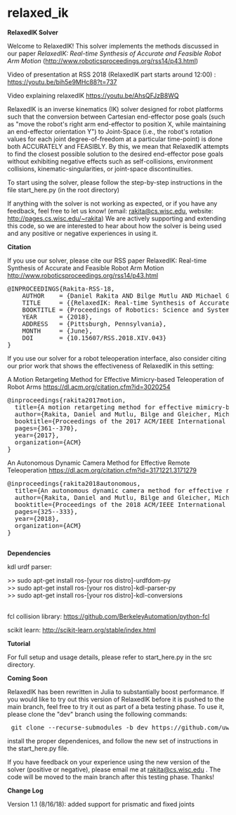 # relaxed_ik

<b> RelaxedIK Solver </b>

Welcome to RelaxedIK! This solver implements the methods discussed in our paper <i> RelaxedIK: Real-time Synthesis of Accurate and Feasible Robot Arm Motion </i> (http://www.roboticsproceedings.org/rss14/p43.html)

Video of presentation at RSS 2018 (RelaxedIK part starts around 12:00) :
https://youtu.be/bih5e9MHc88?t=737

Video explaining relaxedIK
https://youtu.be/AhsQFJzB8WQ

RelaxedIK is an inverse kinematics (IK) solver designed for robot platforms such that the conversion
between Cartesian end-effector pose goals (such as "move the robot's right arm end-effector to position X, while maintaining an end-effector
orientation Y") to Joint-Space (i.e., the robot's rotation values for each joint degree-of-freedom at a particular time-point) is
done both ACCURATELY and FEASIBLY.  By this, we mean that RelaxedIK attempts to find the closest possible solution to the
desired end-effector pose goals without exhibiting negative effects such as self-collisions, environment collisions,
kinematic-singularities, or joint-space discontinuities.

To start using the solver, please follow the step-by-step instructions in the file start_here.py (in the root directory)

If anything with the solver is not working as expected, or if you have any feedback, feel free to let us know! (email: rakita@cs.wisc.edu, website: http://pages.cs.wisc.edu/~rakita)
We are actively supporting and extending this code, so we are interested to hear about how the solver is being used and any positive or negative experiences in using it.

<b> Citation </b>

If you use our solver, please cite our RSS paper RelaxedIK: Real-time Synthesis of Accurate and Feasible Robot Arm Motion
http://www.roboticsproceedings.org/rss14/p43.html

<pre>
@INPROCEEDINGS{Rakita-RSS-18, 
    AUTHOR    = {Daniel Rakita AND Bilge Mutlu AND Michael Gleicher}, 
    TITLE     = {{RelaxedIK: Real-time Synthesis of Accurate and Feasible Robot Arm Motion}}, 
    BOOKTITLE = {Proceedings of Robotics: Science and Systems}, 
    YEAR      = {2018}, 
    ADDRESS   = {Pittsburgh, Pennsylvania}, 
    MONTH     = {June}, 
    DOI       = {10.15607/RSS.2018.XIV.043} 
} 
</pre>

If you use our solver for a robot teleoperation interface, also consider citing our prior work that shows the effectiveness of RelaxedIK in this setting:


A Motion Retargeting Method for Effective Mimicry-based Teleoperation of Robot Arms
https://dl.acm.org/citation.cfm?id=3020254
<pre>
@inproceedings{rakita2017motion,
  title={A motion retargeting method for effective mimicry-based teleoperation of robot arms},
  author={Rakita, Daniel and Mutlu, Bilge and Gleicher, Michael},
  booktitle={Proceedings of the 2017 ACM/IEEE International Conference on Human-Robot Interaction},
  pages={361--370},
  year={2017},
  organization={ACM}
}
</pre>


An Autonomous Dynamic Camera Method for Effective Remote Teleoperation
https://dl.acm.org/citation.cfm?id=3171221.3171279
<pre>
@inproceedings{rakita2018autonomous,
  title={An autonomous dynamic camera method for effective remote teleoperation},
  author={Rakita, Daniel and Mutlu, Bilge and Gleicher, Michael},
  booktitle={Proceedings of the 2018 ACM/IEEE International Conference on Human-Robot Interaction},
  pages={325--333},
  year={2018},
  organization={ACM}
}

</pre>

<b> Dependencies </b>

kdl urdf parser:
<div> >> sudo apt-get install ros-[your ros distro]-urdfdom-py </div>
<div> >> sudo apt-get install ros-[your ros distro]-kdl-parser-py </div>
<div> >> sudo apt-get install ros-[your ros distro]-kdl-conversions </div> 

<br>

fcl collision library:
https://github.com/BerkeleyAutomation/python-fcl

<!--
boost: https://www.boost.org/doc/libs/1_67_0/more/getting_started/unix-variants.html
The boost c++ libraries are used to interface between c++ and python code in the solver.  The solver will look for boost library files in the directory /usr/local/lib/ (the default install directory); if the library files are not found, the solver will try to move on anyway using the default python implementation, though performance will be slower. (UPDATE: Boost implementations are not turned on in the current version, but these will be included in the next RelaxedIK update after some testing).
-->


scikit learn:
http://scikit-learn.org/stable/index.html


<b> Tutorial </b>

For full setup and usage details, please refer to start_here.py in the src directory.

<b> Coming Soon </b>

RelaxedIK has been rewritten in Julia to substantially boost performance. If you would like to try out this version of RelaxedIK before it is pushed to the main branch, feel free to try it out as part of a beta testing phase.  To use it, please clone the "dev" branch using the following commands: 

<pre> git clone --recurse-submodules -b dev https://github.com/uwgraphics/relaxed_ik.git </pre>

install the proper dependenices, and follow the new set of instructions in the start_here.py file.  

If you have feedback on your experience using the new version of the solver (positive or negative), please email me at rakita@cs.wisc.edu .  The code will be moved to the main branch after this testing phase.  Thanks!

<b> Change Log </b>

Version 1.1 (8/16/18): added support for prismatic and fixed joints


